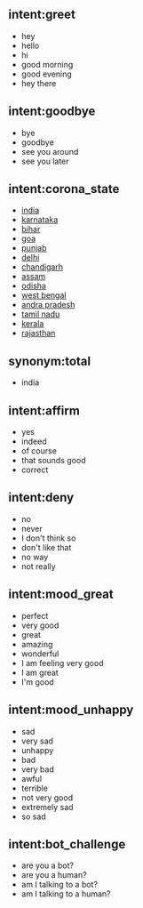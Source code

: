 ## intent:greet
- hey
- hello
- hi
- good morning
- good evening
- hey there

## intent:goodbye
- bye
- goodbye
- see you around
- see you later

## intent:corona_state
- [india](state)
- [karnataka](state)
- [bihar](state)
- [goa](state)
- [punjab](state)
- [delhi](state)
- [chandigarh](state)
- [assam](state)
- [odisha](state)
- [west bengal](state)
- [andra pradesh](state)
- [tamil nadu](state)
- [kerala](state)
- [rajasthan](state)

## synonym:total
- india

## intent:affirm
- yes
- indeed
- of course
- that sounds good
- correct

## intent:deny
- no
- never
- I don't think so
- don't like that
- no way
- not really

## intent:mood_great
- perfect
- very good
- great
- amazing
- wonderful
- I am feeling very good
- I am great
- I'm good

## intent:mood_unhappy
- sad
- very sad
- unhappy
- bad
- very bad
- awful
- terrible
- not very good
- extremely sad
- so sad

## intent:bot_challenge
- are you a bot?
- are you a human?
- am I talking to a bot?
- am I talking to a human?
